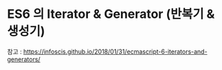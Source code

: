 # ES6 의 Iterator & Generator (반복기 & 생성기)
참고 : https://infoscis.github.io/2018/01/31/ecmascript-6-iterators-and-generators/

